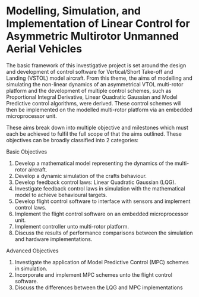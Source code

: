 # Modelling, Simulation, and Implementation of Linear Control for Asymmetric Multirotor Unmanned Aerial Vehicles
The basic framework of this investigative project is set around the design and development of control software for Vertical/Short Take-off and Landing (VSTOL) model aircraft. From this theme, the aims of modelling and simulating the non-linear dynamics of an asymmetrical VTOL multi-rotor platform and the development of multiple control schemes, such as Proportional Integral Derivative, Linear Quadratic Gaussian and Model Predictive control algorithms, were derived. These control schemes will then be implemented on the modelled multi-rotor platform via an embedded microprocessor unit. 

These aims break down into multiple objective and milestones which must each be achieved to fulfil the full scope of that the aims outlined. These objectives can be broadly classified into 2 categories: 

Basic Objectives 
1. Develop a mathematical model representing the dynamics of the multi-rotor aircraft. 
2. Develop a dynamic simulation of the crafts behaviour.
3. Develop feedback control laws: Linear Quadratic Gaussian (LQG). 
4. Investigate feedback control laws in simulation with the mathematical model to achieve behavioural targets. 
5. Develop flight control software to interface with sensors and implement control laws. 
6. Implement the flight control software on an embedded microprocessor unit. 
7. Implement controller unto multi-rotor platform. 
8. Discuss the results of performance comparisons between the simulation and hardware implementations. 

Advanced Objectives 
1. Investigate the application of Model Predictive Control (MPC) schemes in simulation. 
2. Incorporate and implement MPC schemes unto the flight control software. 
3. Discuss the differences between the LQG and MPC implementations


